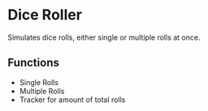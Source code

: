# **Dice Roller**
Simulates dice rolls, either single or multiple rolls at once.
## **Functions**
- Single Rolls
- Multiple Rolls
- Tracker for amount of total rolls
